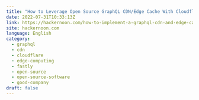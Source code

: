 ```yaml
---
title: "How to Leverage Open Source GraphQL CDN/Edge Cache With Cloudflare, Fastly, and fly.io"
date: 2022-07-31T10:33:13Z
link: https://hackernoon.com/how-to-implement-a-graphql-cdn-and-edge-cache-with-cloudflare-fastly-and-flyio?source=rss&utm_medium=RSS&utm_source=news.12bit.vn
site: hackernoon.com
language: English
category:
  - graphql
  - cdn
  - cloudflare
  - edge-computing
  - fastly
  - open-source
  - open-source-software
  - good-company
draft: false
---
```

